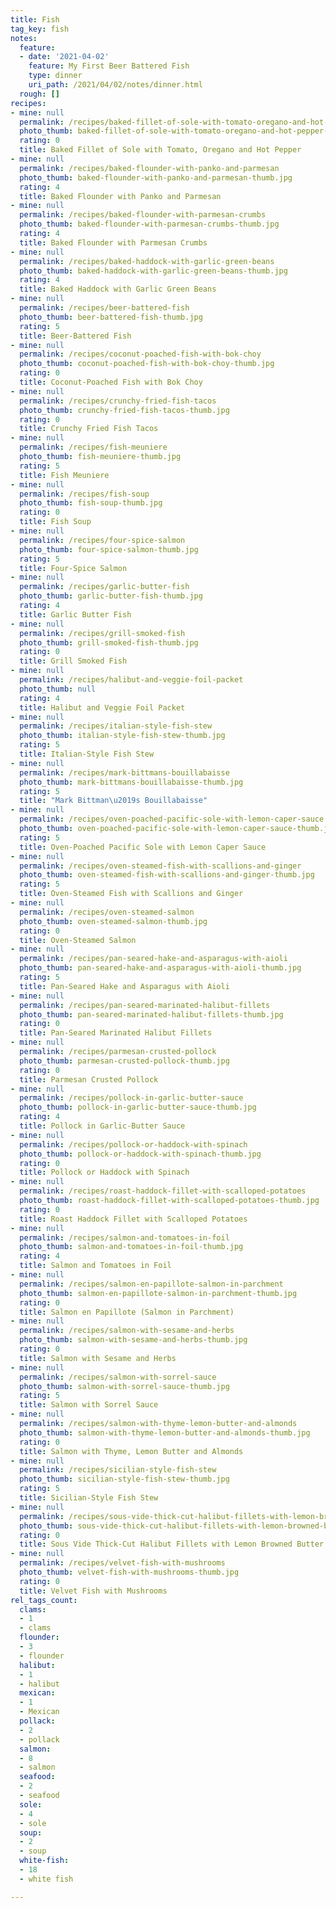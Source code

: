 ```yaml
---
title: Fish
tag_key: fish
notes:
  feature:
  - date: '2021-04-02'
    feature: My First Beer Battered Fish
    type: dinner
    uri_path: /2021/04/02/notes/dinner.html
  rough: []
recipes:
- mine: null
  permalink: /recipes/baked-fillet-of-sole-with-tomato-oregano-and-hot-pepper
  photo_thumb: baked-fillet-of-sole-with-tomato-oregano-and-hot-pepper-thumb.jpg
  rating: 0
  title: Baked Fillet of Sole with Tomato, Oregano and Hot Pepper
- mine: null
  permalink: /recipes/baked-flounder-with-panko-and-parmesan
  photo_thumb: baked-flounder-with-panko-and-parmesan-thumb.jpg
  rating: 4
  title: Baked Flounder with Panko and Parmesan
- mine: null
  permalink: /recipes/baked-flounder-with-parmesan-crumbs
  photo_thumb: baked-flounder-with-parmesan-crumbs-thumb.jpg
  rating: 4
  title: Baked Flounder with Parmesan Crumbs
- mine: null
  permalink: /recipes/baked-haddock-with-garlic-green-beans
  photo_thumb: baked-haddock-with-garlic-green-beans-thumb.jpg
  rating: 4
  title: Baked Haddock with Garlic Green Beans
- mine: null
  permalink: /recipes/beer-battered-fish
  photo_thumb: beer-battered-fish-thumb.jpg
  rating: 5
  title: Beer-Battered Fish
- mine: null
  permalink: /recipes/coconut-poached-fish-with-bok-choy
  photo_thumb: coconut-poached-fish-with-bok-choy-thumb.jpg
  rating: 0
  title: Coconut-Poached Fish with Bok Choy
- mine: null
  permalink: /recipes/crunchy-fried-fish-tacos
  photo_thumb: crunchy-fried-fish-tacos-thumb.jpg
  rating: 0
  title: Crunchy Fried Fish Tacos
- mine: null
  permalink: /recipes/fish-meuniere
  photo_thumb: fish-meuniere-thumb.jpg
  rating: 5
  title: Fish Meuniere
- mine: null
  permalink: /recipes/fish-soup
  photo_thumb: fish-soup-thumb.jpg
  rating: 0
  title: Fish Soup
- mine: null
  permalink: /recipes/four-spice-salmon
  photo_thumb: four-spice-salmon-thumb.jpg
  rating: 5
  title: Four-Spice Salmon
- mine: null
  permalink: /recipes/garlic-butter-fish
  photo_thumb: garlic-butter-fish-thumb.jpg
  rating: 4
  title: Garlic Butter Fish
- mine: null
  permalink: /recipes/grill-smoked-fish
  photo_thumb: grill-smoked-fish-thumb.jpg
  rating: 0
  title: Grill Smoked Fish
- mine: null
  permalink: /recipes/halibut-and-veggie-foil-packet
  photo_thumb: null
  rating: 4
  title: Halibut and Veggie Foil Packet
- mine: null
  permalink: /recipes/italian-style-fish-stew
  photo_thumb: italian-style-fish-stew-thumb.jpg
  rating: 5
  title: Italian-Style Fish Stew
- mine: null
  permalink: /recipes/mark-bittmans-bouillabaisse
  photo_thumb: mark-bittmans-bouillabaisse-thumb.jpg
  rating: 5
  title: "Mark Bittman\u2019s Bouillabaisse"
- mine: null
  permalink: /recipes/oven-poached-pacific-sole-with-lemon-caper-sauce
  photo_thumb: oven-poached-pacific-sole-with-lemon-caper-sauce-thumb.jpg
  rating: 5
  title: Oven-Poached Pacific Sole with Lemon Caper Sauce
- mine: null
  permalink: /recipes/oven-steamed-fish-with-scallions-and-ginger
  photo_thumb: oven-steamed-fish-with-scallions-and-ginger-thumb.jpg
  rating: 5
  title: Oven-Steamed Fish with Scallions and Ginger
- mine: null
  permalink: /recipes/oven-steamed-salmon
  photo_thumb: oven-steamed-salmon-thumb.jpg
  rating: 0
  title: Oven-Steamed Salmon
- mine: null
  permalink: /recipes/pan-seared-hake-and-asparagus-with-aioli
  photo_thumb: pan-seared-hake-and-asparagus-with-aioli-thumb.jpg
  rating: 5
  title: Pan-Seared Hake and Asparagus with Aioli
- mine: null
  permalink: /recipes/pan-seared-marinated-halibut-fillets
  photo_thumb: pan-seared-marinated-halibut-fillets-thumb.jpg
  rating: 0
  title: Pan-Seared Marinated Halibut Fillets
- mine: null
  permalink: /recipes/parmesan-crusted-pollock
  photo_thumb: parmesan-crusted-pollock-thumb.jpg
  rating: 0
  title: Parmesan Crusted Pollock
- mine: null
  permalink: /recipes/pollock-in-garlic-butter-sauce
  photo_thumb: pollock-in-garlic-butter-sauce-thumb.jpg
  rating: 4
  title: Pollock in Garlic-Butter Sauce
- mine: null
  permalink: /recipes/pollock-or-haddock-with-spinach
  photo_thumb: pollock-or-haddock-with-spinach-thumb.jpg
  rating: 0
  title: Pollock or Haddock with Spinach
- mine: null
  permalink: /recipes/roast-haddock-fillet-with-scalloped-potatoes
  photo_thumb: roast-haddock-fillet-with-scalloped-potatoes-thumb.jpg
  rating: 0
  title: Roast Haddock Fillet with Scalloped Potatoes
- mine: null
  permalink: /recipes/salmon-and-tomatoes-in-foil
  photo_thumb: salmon-and-tomatoes-in-foil-thumb.jpg
  rating: 4
  title: Salmon and Tomatoes in Foil
- mine: null
  permalink: /recipes/salmon-en-papillote-salmon-in-parchment
  photo_thumb: salmon-en-papillote-salmon-in-parchment-thumb.jpg
  rating: 0
  title: Salmon en Papillote (Salmon in Parchment)
- mine: null
  permalink: /recipes/salmon-with-sesame-and-herbs
  photo_thumb: salmon-with-sesame-and-herbs-thumb.jpg
  rating: 0
  title: Salmon with Sesame and Herbs
- mine: null
  permalink: /recipes/salmon-with-sorrel-sauce
  photo_thumb: salmon-with-sorrel-sauce-thumb.jpg
  rating: 5
  title: Salmon with Sorrel Sauce
- mine: null
  permalink: /recipes/salmon-with-thyme-lemon-butter-and-almonds
  photo_thumb: salmon-with-thyme-lemon-butter-and-almonds-thumb.jpg
  rating: 0
  title: Salmon with Thyme, Lemon Butter and Almonds
- mine: null
  permalink: /recipes/sicilian-style-fish-stew
  photo_thumb: sicilian-style-fish-stew-thumb.jpg
  rating: 5
  title: Sicilian-Style Fish Stew
- mine: null
  permalink: /recipes/sous-vide-thick-cut-halibut-fillets-with-lemon-browned-butter
  photo_thumb: sous-vide-thick-cut-halibut-fillets-with-lemon-browned-butter-thumb.jpg
  rating: 0
  title: Sous Vide Thick-Cut Halibut Fillets with Lemon Browned Butter
- mine: null
  permalink: /recipes/velvet-fish-with-mushrooms
  photo_thumb: velvet-fish-with-mushrooms-thumb.jpg
  rating: 0
  title: Velvet Fish with Mushrooms
rel_tags_count:
  clams:
  - 1
  - clams
  flounder:
  - 3
  - flounder
  halibut:
  - 1
  - halibut
  mexican:
  - 1
  - Mexican
  pollack:
  - 2
  - pollack
  salmon:
  - 8
  - salmon
  seafood:
  - 2
  - seafood
  sole:
  - 4
  - sole
  soup:
  - 2
  - soup
  white-fish:
  - 18
  - white fish

---
```

